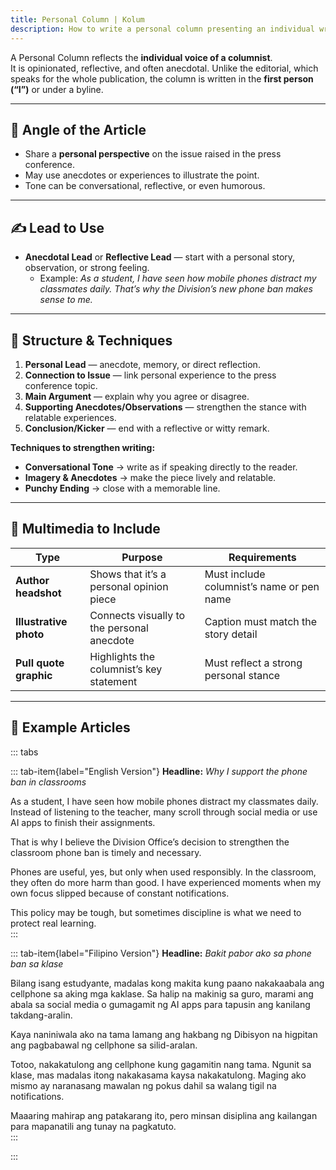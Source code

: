 ```yaml
---
title: Personal Column | Kolum
description: How to write a personal column presenting an individual writer’s perspective on an issue
---
```


A Personal Column reflects the **individual voice of a columnist**.  
It is opinionated, reflective, and often anecdotal. Unlike the editorial, which speaks for the whole publication, the column is written in the **first person (“I”)** or under a byline.

---

## 🎯 Angle of the Article  
- Share a **personal perspective** on the issue raised in the press conference.  
- May use anecdotes or experiences to illustrate the point.  
- Tone can be conversational, reflective, or even humorous.  

---

## ✍️ Lead to Use  
- **Anecdotal Lead** or **Reflective Lead** — start with a personal story, observation, or strong feeling.  
  - Example: *As a student, I have seen how mobile phones distract my classmates daily. That’s why the Division’s new phone ban makes sense to me.*

---

## 📝 Structure & Techniques  

1. **Personal Lead** — anecdote, memory, or direct reflection.  
2. **Connection to Issue** — link personal experience to the press conference topic.  
3. **Main Argument** — explain why you agree or disagree.  
4. **Supporting Anecdotes/Observations** — strengthen the stance with relatable experiences.  
5. **Conclusion/Kicker** — end with a reflective or witty remark.  

**Techniques to strengthen writing:**  
- **Conversational Tone** → write as if speaking directly to the reader.  
- **Imagery & Anecdotes** → make the piece lively and relatable.  
- **Punchy Ending** → close with a memorable line.  

---

## 🎥 Multimedia to Include  

| Type | Purpose | Requirements |
|------|----------|--------------|
| **Author headshot** | Shows that it’s a personal opinion piece | Must include columnist’s name or pen name |
| **Illustrative photo** | Connects visually to the personal anecdote | Caption must match the story detail |
| **Pull quote graphic** | Highlights the columnist’s key statement | Must reflect a strong personal stance |

---

## 📰 Example Articles  

::: tabs

::: tab-item{label="English Version"}
**Headline:** *Why I support the phone ban in classrooms*  

As a student, I have seen how mobile phones distract my classmates daily. Instead of listening to the teacher, many scroll through social media or use AI apps to finish their assignments.  

That is why I believe the Division Office’s decision to strengthen the classroom phone ban is timely and necessary.  

Phones are useful, yes, but only when used responsibly. In the classroom, they often do more harm than good. I have experienced moments when my own focus slipped because of constant notifications.  

This policy may be tough, but sometimes discipline is what we need to protect real learning.  
:::

::: tab-item{label="Filipino Version"}
**Headline:** *Bakit pabor ako sa phone ban sa klase*  

Bilang isang estudyante, madalas kong makita kung paano nakakaabala ang cellphone sa aking mga kaklase. Sa halip na makinig sa guro, marami ang abala sa social media o gumagamit ng AI apps para tapusin ang kanilang takdang-aralin.  

Kaya naniniwala ako na tama lamang ang hakbang ng Dibisyon na higpitan ang pagbabawal ng cellphone sa silid-aralan.  

Totoo, nakakatulong ang cellphone kung gagamitin nang tama. Ngunit sa klase, mas madalas itong nakakasama kaysa nakakatulong. Maging ako mismo ay naranasang mawalan ng pokus dahil sa walang tigil na notifications.  

Maaaring mahirap ang patakarang ito, pero minsan disiplina ang kailangan para mapanatili ang tunay na pagkatuto.  
:::

:::


